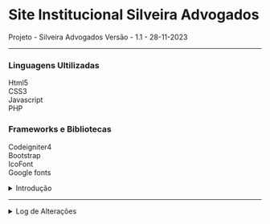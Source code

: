 # Site Institucional Silveira Advogados

Projeto - Silveira Advogados
Versão - 1.1 - 28-11-2023

 ***

 ### Linguagens Ultilizadas

 Html5<br>
 CSS3 <br>
 Javascript<br>
 PHP<br>


### Frameworks e Bibliotecas

Codeigniter4<br>
Bootstrap<br>
IcoFont<br>
Google fonts<br>


<details>
<summary>Introdução</summary>
<br>
<br><br>
<pre>
Silveira advogados é um projeto para portfólio de site institucional para advogados responsivo e dinâmico.  
</pre>
</details>

---

<details>
<summary>Log de Alterações</summary>
<br>
<br><br>
<pre>
Log 1.1 
- Implementado framework codeigniter 4
</pre>
</details>


